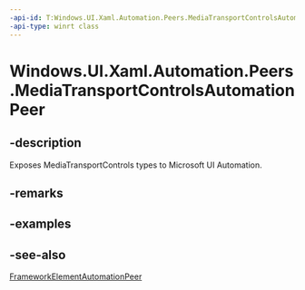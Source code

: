 ```yaml
---
-api-id: T:Windows.UI.Xaml.Automation.Peers.MediaTransportControlsAutomationPeer
-api-type: winrt class
---
```


<!-- Class syntax.
public class MediaTransportControlsAutomationPeer : Windows.UI.Xaml.Automation.Peers.FrameworkElementAutomationPeer, Windows.UI.Xaml.Automation.Peers.IMediaTransportControlsAutomationPeer
-->

# Windows.UI.Xaml.Automation.Peers.MediaTransportControlsAutomationPeer

## -description
Exposes MediaTransportControls types to Microsoft UI Automation.


## -remarks

## -examples

## -see-also
[FrameworkElementAutomationPeer](frameworkelementautomationpeer.md)
